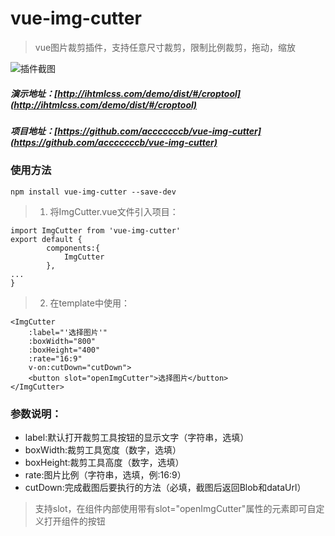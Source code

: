 # vue-img-cutter
> vue图片裁剪插件，支持任意尺寸裁剪，限制比例裁剪，拖动，缩放

![插件截图](http://www.ihtmlcss.com/wp-content/uploads/2019/06/vue-img-cutter-679x550.png)

##### 演示地址：[http://ihtmlcss.com/demo/dist/#/croptool](http://ihtmlcss.com/demo/dist/#/croptool)
##### 项目地址：[https://github.com/acccccccb/vue-img-cutter](https://github.com/acccccccb/vue-img-cutter)

### 使用方法

```
npm install vue-img-cutter --save-dev
```
> 1. 将ImgCutter.vue文件引入项目：
```
import ImgCutter from 'vue-img-cutter'
export default {
        components:{
            ImgCutter
        },
...
}
```
> 2. 在template中使用：

```
<ImgCutter
    :label="'选择图片'"
    :boxWidth="800"
    :boxHeight="400"
    :rate="16:9"
    v-on:cutDown="cutDown">
    <button slot="openImgCutter">选择图片</button>
</ImgCutter>
```

### 参数说明：
- label:默认打开裁剪工具按钮的显示文字（字符串，选填）
- boxWidth:裁剪工具宽度（数字，选填）
- boxHeight:裁剪工具高度（数字，选填）
- rate:图片比例（字符串，选填，例:16:9）
- cutDown:完成截图后要执行的方法（必填，截图后返回Blob和dataUrl）
> 支持slot，在组件内部使用带有slot="openImgCutter"属性的元素即可自定义打开组件的按钮

